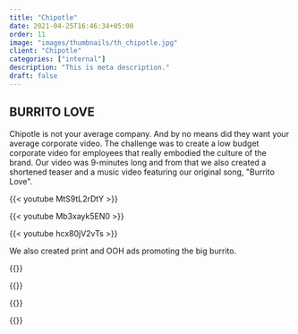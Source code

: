 ```yaml
---
title: "Chipotle"
date: 2021-04-25T16:46:34+05:00
order: 11
image: "images/thumbnails/th_chipotle.jpg"
client: "Chipotle"
categories: ["internal"]
description: "This is meta description."
draft: false
---
```


## BURRITO LOVE

Chipotle is not your average company. And by no means did they want your average corporate video. The challenge was to create a low budget corporate video for employees that really embodied the culture of the brand. Our video was 9-minutes long and from that we also created a shortened teaser and a music video featuring our original song, "Burrito Love".

{{< youtube MtS9tL2rDtY >}}

{{< youtube Mb3xayk5EN0 >}}

{{< youtube hcx80jV2vTs >}}

We also created print and OOH ads promoting the big burrito.

{{<img-responsive src="/images/portfolio/chipotle/Chipotle1.jpg">}}

{{<img-responsive src="/images/portfolio/chipotle/Chipotle2.jpg">}}

{{<img-responsive src="/images/portfolio/chipotle/Chipotle4.jpg">}}

{{<img-responsive src="/images/portfolio/chipotle/Chipotle5.jpg">}}


